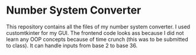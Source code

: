 # Number System Converter
This repository contains all the files of my number system converter. I used customtkinter for my GUI. The frontend code looks ass because I did not learn any OOP concepts because of time crunch (this was to be submitted to class). It can handle inputs from base 2 to base 36.